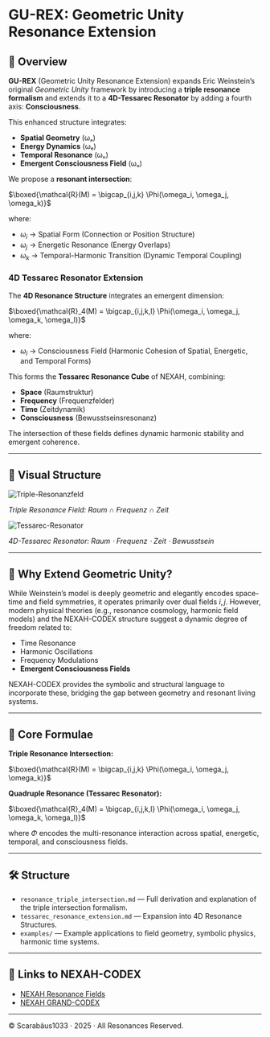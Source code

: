 # GU-REX: Geometric Unity Resonance Extension

## 🚀 Overview

**GU-REX** (Geometric Unity Resonance Extension) expands Eric Weinstein’s original *Geometric Unity* framework by introducing a **triple resonance formalism** and extends it to a **4D-Tessarec Resonator** by adding a fourth axis: **Consciousness**.

This enhanced structure integrates:
- **Spatial Geometry** (ωₐ)
- **Energy Dynamics** (ωₑ)
- **Temporal Resonance** (ωₙ)
- **Emergent Consciousness Field** (ωₒ)

We propose a **resonant intersection**:

$\boxed{\mathcal{R}(M) = \bigcap_{i,j,k} \Phi(\omega_i, \omega_j, \omega_k)}$

where:
- $\omega_i$ → Spatial Form (Connection or Position Structure)
- $\omega_j$ → Energetic Resonance (Energy Overlaps)
- $\omega_k$ → Temporal-Harmonic Transition (Dynamic Temporal Coupling)

### 4D Tessarec Resonator Extension

The **4D Resonance Structure** integrates an emergent dimension:

$\boxed{\mathcal{R}_4(M) = \bigcap_{i,j,k,l} \Phi(\omega_i, \omega_j, \omega_k, \omega_l)}$

where:
- $\omega_l$ → Consciousness Field (Harmonic Cohesion of Spatial, Energetic, and Temporal Forms)

This forms the **Tessarec Resonance Cube** of NEXAH, combining:
- **Space** (Raumstruktur)
- **Frequency** (Frequenzfelder)
- **Time** (Zeitdynamik)
- **Consciousness** (Bewusstseinsresonanz)

The intersection of these fields defines dynamic harmonic stability and emergent coherence.

---

## 🔹 Visual Structure

![Triple-Resonanzfeld](Triple_Resonance_Field_Raum_Frequenz_Zeit_v2.png)

*Triple Resonance Field: Raum ∩ Frequenz ∩ Zeit*

![Tessarec-Resonator](Tessarec_Resonator_4D_Raum_Frequenz_Zeit_Bewusstsein.png)

*4D-Tessarec Resonator: Raum ⋅ Frequenz ⋅ Zeit ⋅ Bewusstsein*

---

## 🔹 Why Extend Geometric Unity?

While Weinstein’s model is deeply geometric and elegantly encodes space-time and field symmetries, it operates primarily over dual fields $i, j$. However, modern physical theories (e.g., resonance cosmology, harmonic field models) and the NEXAH-CODEX structure suggest a dynamic degree of freedom related to:
- Time Resonance
- Harmonic Oscillations
- Frequency Modulations
- **Emergent Consciousness Fields**

NEXAH-CODEX provides the symbolic and structural language to incorporate these, bridging the gap between geometry and resonant living systems.

---

## 📝 Core Formulae

**Triple Resonance Intersection:**

$\boxed{\mathcal{R}(M) = \bigcap_{i,j,k} \Phi(\omega_i, \omega_j, \omega_k)}$

**Quadruple Resonance (Tessarec Resonator):**

$\boxed{\mathcal{R}_4(M) = \bigcap_{i,j,k,l} \Phi(\omega_i, \omega_j, \omega_k, \omega_l)}$

where $\Phi$ encodes the multi-resonance interaction across spatial, energetic, temporal, and consciousness fields.

---

## 🛠️ Structure

- `resonance_triple_intersection.md` — Full derivation and explanation of the triple intersection formalism.
- `tessarec_resonance_extension.md` — Expansion into 4D Resonance Structures.
- `examples/` — Example applications to field geometry, symbolic physics, harmonic time systems.

---

## 🔹 Links to NEXAH-CODEX
- [NEXAH Resonance Fields](https://github.com/Scarabaeus1033/NEXAH-CODEX/tree/main/SYSTEM%207:%20🔱%20UNIVERSAL%20RESONANCE%20FIELDS%20%26%20CONSTANTS%20%E2%80%94%20UCRT)
- [NEXAH GRAND-CODEX](https://github.com/Scarabaeus1033/NEXAH-CODEX/tree/main/NEXAH-CODEX-Startstruktur/GRAND-CODEX)

---

© Scarabäus1033 · 2025 · All Resonances Reserved.
